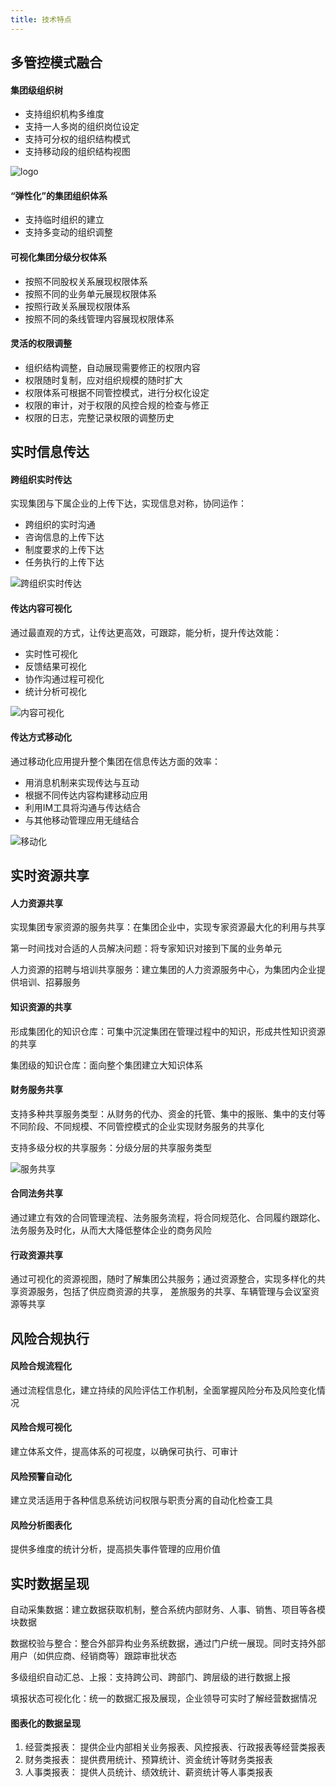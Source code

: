 ```yaml
---
title: 技术特点
---
```

## 多管控模式融合

#### 集团级组织树

- 支持组织机构多维度
- 支持一人多岗的组织岗位设定
- 支持可分权的组织结构模式
- 支持移动段的组织结构视图


![logo](/static/assets/组织机构.png)

#### “弹性化”的集团组织体系

- 支持临时组织的建立
- 支持多变动的组织调整


#### 可视化集团分级分权体系

- 按照不同股权关系展现权限体系
- 按照不同的业务单元展现权限体系
- 按照行政关系展现权限体系
- 按照不同的条线管理内容展现权限体系


#### 灵活的权限调整

- 组织结构调整，自动展现需要修正的权限内容
- 权限随时复制，应对组织规模的随时扩大
- 权限体系可根据不同管控模式，进行分权化设定
- 权限的审计，对于权限的风控合规的检查与修正
- 权限的日志，完整记录权限的调整历史


## 实时信息传达

#### 跨组织实时传达

实现集团与下属企业的上传下达，实现信息对称，协同运作：
- 跨组织的实时沟通
- 咨询信息的上传下达
- 制度要求的上传下达
- 任务执行的上传下达

![跨组织实时传达](/static/assets/groupimg/m2_l.png)

#### 传达内容可视化

通过最直观的方式，让传达更高效，可跟踪，能分析，提升传达效能：
- 实时性可视化
- 反馈结果可视化
- 协作沟通过程可视化
- 统计分析可视化

![内容可视化](/static/assets/groupimg/m6_l.png)

#### 传达方式移动化

通过移动化应用提升整个集团在信息传达方面的效率：
- 用消息机制来实现传达与互动
- 根据不同传达内容构建移动应用
- 利用IM工具将沟通与传达结合
- 与其他移动管理应用无缝结合

![移动化](/static/assets/groupimg/m7_l.png)

## 实时资源共享

#### 人力资源共享

实现集团专家资源的服务共享：在集团企业中，实现专家资源最大化的利用与共享

第一时间找对合适的人员解决问题：将专家知识对接到下属的业务单元

人力资源的招聘与培训共享服务：建立集团的人力资源服务中心，为集团内企业提供培训、招募服务


#### 知识资源的共享

形成集团化的知识仓库：可集中沉淀集团在管理过程中的知识，形成共性知识资源的共享

集团级的知识仓库：面向整个集团建立大知识体系


#### 财务服务共享

支持多种共享服务类型：从财务的代办、资金的托管、集中的报账、集中的支付等不同阶段、不同规模、不同管控模式的企业实现财务服务的共享化

支持多级分权的共享服务：分级分层的共享服务类型

![服务共享](/static/assets/groupimg/m10_l.png)

#### 合同法务共享

通过建立有效的合同管理流程、法务服务流程，将合同规范化、合同履约跟踪化、法务服务及时化，从而大大降低整体企业的商务风险


#### 行政资源共享

通过可视化的资源视图，随时了解集团公共服务；通过资源整合，实现多样化的共享资源服务，包括了供应商资源的共享， 差旅服务的共享、车辆管理与会议室资源等共享


## 风险合规执行

#### 风险合规流程化

通过流程信息化，建立持续的风险评估工作机制，全面掌握风险分布及风险变化情况


#### 风险合规可视化

建立体系文件，提高体系的可视度，以确保可执行、可审计


#### 风险预警自动化

建立灵活适用于各种信息系统访问权限与职责分离的自动化检查工具


#### 风险分析图表化

提供多维度的统计分析，提高损失事件管理的应用价值


## 实时数据呈现

自动采集数据：建立数据获取机制，整合系统内部财务、人事、销售、项目等各模块数据

数据校验与整合：整合外部异构业务系统数据，通过门户统一展现。同时支持外部用户（如供应商、经销商等）跟踪审批状态


多级组织自动汇总、上报：支持跨公司、跨部门、跨层级的进行数据上报

填报状态可视化化：统一的数据汇报及展现，企业领导可实时了解经营数据情况


#### 图表化的数据呈现

1. 经营类报表：
提供企业内部相关业务报表、风控报表、行政报表等经营类报表
2. 财务类报表：
提供费用统计、预算统计、资金统计等财务类报表
3. 人事类报表：
提供人员统计、绩效统计、薪资统计等人事类报表
